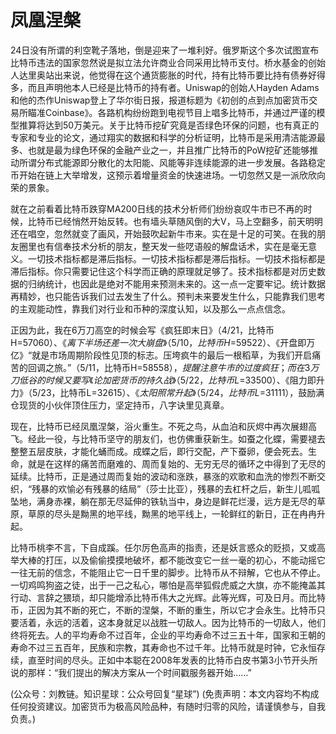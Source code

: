 # 凤凰涅槃

24日没有所谓的利空靴子落地，倒是迎来了一堆利好。俄罗斯这个多次试图宣布比特币违法的国家忽然说是拟立法允许商业合同采用比特币支付。桥水基金的创始人达里奥站出来说，他觉得在这个通货膨胀的时代，持有比特币要比持有债券好得多，而且声明他本人已经是比特币的持有者。Uniswap的创始人Hayden Adams和他的杰作Uniswap登上了华尔街日报，报道标题为《初创的点到点加密货币交易所瞄准Coinbase》。各路机构纷纷跑到电视节目上唱多比特币，并通过严谨的模型推算将达到50万美元。关于比特币挖矿究竟是否绿色环保的问题，也有真正的专家和专业的论文，通过翔实的数据和科学的分析证明，比特币是采用清洁能源最多、也就是最为绿色环保的金融产业之一，并且推广比特币的PoW挖矿还能够推动所谓分布式能源即分散化的太阳能、风能等非连续能源的进一步发展。各路稳定币开始在链上大举增发，这预示着增量资金的快速进场。一切忽然又是一派欣欣向荣的景象。

就在之前看着比特币跌穿MA200日线的技术分析师们纷纷哀叹牛市已不再的时候，比特币已经悄然开始反转。也有墙头草随风倒的大V，马上空翻多，前天明明还在唱空，忽然就变了画风，开始鼓吹起新牛市来。实在是十足的可笑。在我的朋友圈里也有信奉技术分析的朋友，整天发一些呓语般的解盘话术，实在是毫无意义。一切技术指标都是滞后指标。一切技术指标都是滞后指标。一切技术指标都是滞后指标。你只需要记住这个科学而正确的原理就足够了。技术指标都是对历史数据的归纳统计，也因此是绝对不能用来预测未来的。这一点一定要牢记。统计数据再精妙，也只能告诉我们过去发生了什么。预判未来要发生什么，只能靠我们思考的主观能动性，靠我们对行业和币种的深度认知，以及那么一点点信念。

正因为此，我在6万刀高空的时候会写《疯狂即末日》（4/21，比特币H=$57060）、《离下半场还差一次大崩盘》（5/10，比特币H=$59522）、《开盘即万亿》“就是市场周期阶段性见顶的标志。压垮疯牛的最后一根稻草，为我们开启痛苦的回调之旅。”（5/11，比特币H=$58558），提醒注意牛市的过度疯狂；而在3万刀低谷的时候又要写《论加密货币的持久战》（5/22，比特币L=$33500）、《阻力即升力》（5/23，比特币L=$32615）、《太阳照常升起》（5/24，比特币L=$31111），鼓励满仓现货的小伙伴顶住压力，坚定持币，八字诀里见真章。

现在，比特币已经凤凰涅槃，浴火重生。不死之鸟，从血泊和灰烬中再次展翅高飞。经此一役，与比特币坚守的朋友们，也仿佛重获新生。如蚕之化蝶，需要褪去整整五层皮肤，才能化蛹而成。成蝶之后，即行交配，产下蚕卵，便会死去。生命，就是在这样的痛苦而磨难的、周而复始的、无穷无尽的循环之中得到了无尽的延续。比特币，正是通过周而复始的波动和涨跌，暴涨的欢歌和血洗的惨烈不断交织，“残暴的欢愉必有残暴的结局”（莎士比亚），残暴的去杠杆之后，新生儿呱呱坠地，满身赤裸，躺在那无尽延伸的铁轨当中，身边是鲜花烂漫，远方是无尽的草原，草原的尽头是黝黑的地平线，黝黑的地平线上，一轮鲜红的新日，正在冉冉升起。

比特币桃李不言，下自成蹊。任尔厉色高声的指责，还是妖言惑众的贬损，又或高举大棒的打压，以及偷偷摸摸地破坏，都不能改变它一丝一毫的初心，不能动摇它一往无前的信念，不能阻止它一日千里的脚步。比特币从不辩解，它也从不停止。一切鸡鸣狗盗之徒，出于一己之私心，哪怕是高举狐假虎威之大旗，亦不能掩盖其行动、言辞之猥琐，却只能增添比特币伟大之光辉。此等光辉，可及日月。而比特币，正因为其不断的死亡，不断的涅槃，不断的重生，所以它才会永生。比特币只要活着，永远的活着，这本身就足以战胜一切敌人。因为比特币的一切敌人，他们终将死去。人的平均寿命不过百年，企业的平均寿命不过三五十年，国家和王朝的寿命不过三五百年，民族和宗教，其寿命也不过千年。比特币就是时钟，它永恒存续，直至时间的尽头。正如中本聪在2008年发表的比特币白皮书第3小节开头所说的那样：“我们提出的解决方案从一个时间戳服务器开始……”

(公众号：刘教链。知识星球：公众号回复“星球”)
(免责声明：本文内容均不构成任何投资建议。加密货币为极高风险品种，有随时归零的风险，请谨慎参与，自我负责。)
